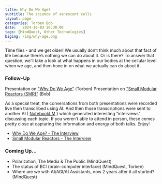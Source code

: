 ```yaml
---
title: Why Do We Age?
subtitle: The science of senescent cells
layout: page
categories: Torben Bob
date:   2024-10-03 16:30:00
tags: [MindQuest, Other Technologies]
bigimg: /img/why-age.png
---
```


Time flies - and we get older! We usually don’t think much about that fact of life because there’s nothing we can do about it. Or is there? To answer that question, we’ll take a look at what happens in our bodies at the cellular level when we age, and then hone in on what we actually can do about it.

### Follow-Up

Presentation on ["Why Do We Age"](/assets/present/2024/2024-10-03/why-age.pdf) (Torben)
Presentation on ["Small Modular Reactors (SMR)"](/assets/present/2024/2024-10-03/smr.pdf) (Bob)

As a special treat, the conversations from both presentations were recorded live then transcribed using AI.  And then those transcriptions were sent to another AI ( [NotebookLM](https://notebooklm.google) ) which generated interesting "interviews" discussing each topic. If you weren't able to attend in person, these comes pretty close at capturing the information and energy of both talks.  Enjoy! 

- [Why Do We Age? - The Interview](/assets/present/2024/2024-10-03/torben-interview.mp3)
- [Small Modular Reactors - The Interview](/assets/present/2024/2024-10-03/bob-interview.mp3)

### Coming Up...

- Polarization, The Media & The Public (MindQuest)
- The status of BCI (brain-computer interface) (MindQuest, Torben)
- Where are we with AI/AGI/AI Assistants, now 2 years after it all started? (MindQuest)
